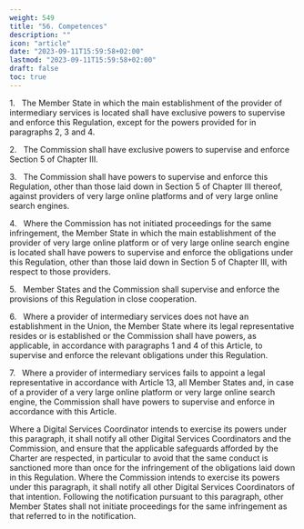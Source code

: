 ```yaml
---
weight: 549
title: "56. Competences"
description: ""
icon: "article"
date: "2023-09-11T15:59:58+02:00"
lastmod: "2023-09-11T15:59:58+02:00"
draft: false
toc: true
---
```


1.   The Member State in which the main establishment of the provider of intermediary services is located shall have exclusive powers to supervise and enforce this Regulation, except for the powers provided for in paragraphs 2, 3 and 4.

2.   The Commission shall have exclusive powers to supervise and enforce Section 5 of Chapter III.

3.   The Commission shall have powers to supervise and enforce this Regulation, other than those laid down in Section 5 of Chapter III thereof, against providers of very large online platforms and of very large online search engines.

4.   Where the Commission has not initiated proceedings for the same infringement, the Member State in which the main establishment of the provider of very large online platform or of very large online search engine is located shall have powers to supervise and enforce the obligations under this Regulation, other than those laid down in Section 5 of Chapter III, with respect to those providers.

5.   Member States and the Commission shall supervise and enforce the provisions of this Regulation in close cooperation.

6.   Where a provider of intermediary services does not have an establishment in the Union, the Member State where its legal representative resides or is established or the Commission shall have powers, as applicable, in accordance with paragraphs 1 and 4 of this Article, to supervise and enforce the relevant obligations under this Regulation.

7.   Where a provider of intermediary services fails to appoint a legal representative in accordance with Article 13, all Member States and, in case of a provider of a very large online platform or very large online search engine, the Commission shall have powers to supervise and enforce in accordance with this Article.

Where a Digital Services Coordinator intends to exercise its powers under this paragraph, it shall notify all other Digital Services Coordinators and the Commission, and ensure that the applicable safeguards afforded by the Charter are respected, in particular to avoid that the same conduct is sanctioned more than once for the infringement of the obligations laid down in this Regulation. Where the Commission intends to exercise its powers under this paragraph, it shall notify all other Digital Services Coordinators of that intention. Following the notification pursuant to this paragraph, other Member States shall not initiate proceedings for the same infringement as that referred to in the notification.